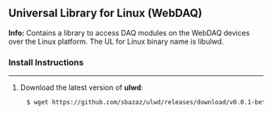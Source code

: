 ## Universal Library for Linux (WebDAQ)

**Info:** Contains a library to access DAQ modules on the WebDAQ devices over the Linux platform. The UL for Linux binary name is libulwd.

### Install Instructions
---------------------

1. Download the latest version of **ulwd**:

``` sh
     $ wget https://github.com/sbazaz/ulwd/releases/download/v0.0.1-beta.1/libulwd-0.0.1-b1.tar.bz2
